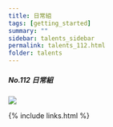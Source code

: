 ```yaml
---
title: 日常組
tags: [getting_started]
summary: ""
sidebar: talents_sidebar
permalink: talents_112.html
folder: talents
---
```



##### No.112 日常組

![](https://yt3.ggpht.com/ytc/AKedOLTbCtN02EVfFE-YogZWgxCbRLhByR3LD-ACoef0xg=s176-c-k-c0x00ffffff-no-rj)






{% include links.html %}

